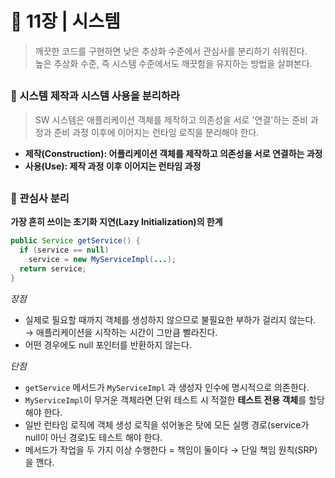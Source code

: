 # 🧷 11장 | 시스템

> 깨끗한 코드를 구현하면 낮은 추상화 수준에서 관심사를 분리하기 쉬워진다.  
높은 추상화 수준, 즉 시스템 수준에서도 깨끗함을 유지하는 방법을 살펴본다.

##

### 📘 시스템 제작과 시스템 사용을 분리하라

> SW 시스템은 애플리케이션 객체를 제작하고 의존성을 서로 '연결'하는 준비 과정과
준비 과정 이후에 이어지는 런타임 로직을 분리해야 한다.

- **제작(Construction): 어플리케이션 객체를 제작하고 의존성을 서로 연결하는 과정**  
- **사용(Use): 제작 과정 이후 이어지는 런타임 과정**

##

### 📘 관심사 분리

**가장 흔히 쓰이는 초기화 지연(Lazy Initialization)의 한계**

```java
public Service getService() {
  if (service == null)
    service = new MyServiceImpl(...);
  return service;
}
```

*장점*

- 실제로 필요할 때까지 객체를 생성하지 않으므로 불필요한 부하가 걸리지 않는다.  
→ 애플리케이션을 시작하는 시간이 그만큼 빨라진다.
- 어떤 경우에도 null 포인터를 반환하지 않는다.

*단점*

- `getService` 메서드가 `MyServiceImpl` 과 생성자 인수에 명시적으로 의존한다.
- `MyServiceImpl`이 무거운 객체라면 단위 테스트 시 적절한 **테스트 전용 객체**를 할당해야 한다.
- 일반 런타임 로직에 객체 생성 로직을 섞어놓은 탓에 모든 실행 경로(service가 null이 아닌 경로)도 테스트 해야 한다.
- 메서드가 작업을 두 가지 이상 수행한다 = 책임이 둘이다 → 단일 책임 원칙(SRP)을 깬다.
